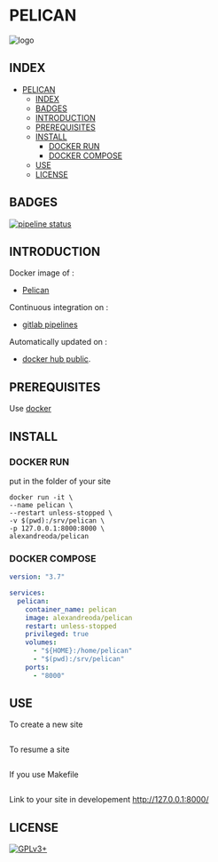 # PELICAN

![logo](https://assets.gitlab-static.net/uploads/-/system/project/avatar/12904464/16d3e5679900925928d7a587bc49fdc8_resize.jpg)

## INDEX

- [PELICAN](#pelican)
  - [INDEX](#index)
  - [BADGES](#badges)
  - [INTRODUCTION](#introduction)
  - [PREREQUISITES](#prerequisites)
  - [INSTALL](#install)
    - [DOCKER RUN](#docker-run)
    - [DOCKER COMPOSE](#docker-compose)
  - [USE](#use)
  - [LICENSE](#license)

## BADGES

[![pipeline status](https://gitlab.com/oda-alexandre/pelican/badges/master/pipeline.svg)](https://gitlab.com/oda-alexandre/pelican/commits/master)

## INTRODUCTION

Docker image of :

- [Pelican](https://pelican.io/)

Continuous integration on :

- [gitlab pipelines](https://gitlab.com/oda-alexandre/pelican/pipelines)

Automatically updated on :

- [docker hub public](https://hub.docker.com/r/alexandreoda/pelican).

## PREREQUISITES

Use [docker](https://www.docker.com)

## INSTALL

### DOCKER RUN

put in the folder of your site

```\
docker run -it \
--name pelican \
--restart unless-stopped \
-v $(pwd):/srv/pelican \
-p 127.0.0.1:8000:8000 \
alexandreoda/pelican
```

### DOCKER COMPOSE

```yml
version: "3.7"

services:
  pelican:
    container_name: pelican
    image: alexandreoda/pelican
    restart: unless-stopped
    privileged: true
    volumes:
      - "${HOME}:/home/pelican"
      - "$(pwd):/srv/pelican"
    ports:
      - "8000"
```

## USE

To create a new site

```pelican-quickstart
```

To resume a site

```./develop_server.sh restart 8000
```

If you use Makefile

```make devserver
```

Link to your site in developement <http://127.0.0.1:8000/>

## LICENSE

[![GPLv3+](http://gplv3.fsf.org/gplv3-127x51.png)](https://gitlab.com/oda-alexandre/pelican/blob/master/LICENSE)

